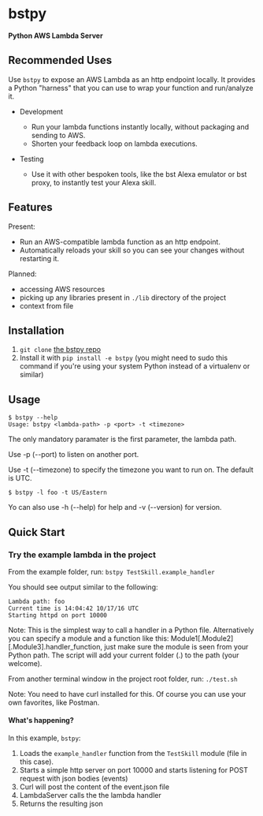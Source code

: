 # bstpy

**Python AWS Lambda Server**

## Recommended Uses
Use `bstpy` to expose an AWS Lambda as an http endpoint locally. It provides a Python "harness" that you can use to wrap your
function and run/analyze it.

  - Development
    - Run your lambda functions instantly locally, without packaging and sending to AWS.
    - Shorten your feedback loop on lambda executions.

  - Testing
    - Use it with other bespoken tools, like the bst Alexa emulator or bst proxy, to instantly test your Alexa skill.

## Features
Present:
  - Run an AWS-compatible lambda function as an http endpoint.
  - Automatically reloads your skill so you can see your changes without restarting it.


Planned:
  - accessing AWS resources
  - picking up any libraries present in ``./lib`` directory of the project
  - context from file

## Installation
1. `git clone` [the bstpy repo](https://github.com/bespoken/bstpy.git)
2. Install it with `pip install -e bstpy` (you might need to sudo this command if you're using your system Python instead of a virtualenv or similar)


## Usage

```
$ bstpy --help
Usage: bstpy <lambda-path> -p <port> -t <timezone>
```

The only mandatory paramater is the first parameter, the lambda path. 

Use -p (--port) to listen on another port. 

Use -t (--timezone) to specify the timezone you want to run on. The default is UTC. 

```
$ bstpy -l foo -t US/Eastern
```

Yo can also use -h (--help) for help and -v (--version) for version.

## Quick Start

### Try the example lambda in the project

From the example folder, run:
`bstpy TestSkill.example_handler`

You should see output similar to the following:
```
Lambda path: foo
Current time is 14:04:42 10/17/16 UTC
Starting httpd on port 10000
```

Note: This is the simplest way to call a handler in a Python file. 
Alternatively you can specify a module and a function like this: Module1[.Module2][.Module3].handler_function,
just make sure the module is seen from your Python path. The script will add your current folder (.) to the path (your welcome).

From another terminal window in the project root folder, run:
`./test.sh`

Note: You need to have curl installed for this. Of course you can use your own favorites, like Postman.

#### What's happening?

In this example, `bstpy`:
  1. Loads the `example_handler` function from the `TestSkill` module (file in this case).
  1. Starts a simple http server on port 10000 and starts listening for POST request with json bodies (events)
  1. Curl will post the content of the event.json file
  1. LambdaServer calls the the lambda handler
  1. Returns the resulting json
